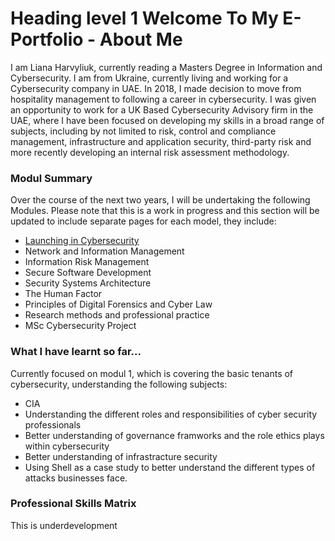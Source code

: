 # Heading level 1 Welcome To My E-Portfolio - About Me 

I am Liana Harvyliuk, currently reading a Masters Degree in Information and Cybersecurity. I am from Ukraine, currently living and working for a Cybersecurity company in UAE.
In 2018, I made decision to move from hospitality management to following a career in cybersecurity. I was given an opportunity to work for a UK Based Cybersecurity Advisory
firm in the UAE, where I have been focused on developing my skills in a broad range of subjects, including by not limited to risk, control and compliance management,
infrastructure and application security, third-party risk and more recently developing an internal risk assessment methodology.  


### Modul Summary 
Over the course of the next two years, I will be undertaking the following Modules. Please note that this is a work in progress and this section will be updated to include separate pages for each model, they include:

- [Launching in Cybersecurity](Liana-Cybersecurity-MsC/Lcyber.md)
- Network and Information Management 
- Information Risk Management 
- Secure Software Development 
- Security Systems Architecture 
- The Human Factor 
- Principles of Digital Forensics and Cyber Law 
- Research methods and professional practice 
- MSc Cybersecurity Project 

### What I have learnt so far...

Currently focused on modul 1, which is covering the basic tenants of cybersecurity, understanding the following subjects: 
- CIA 
- Understanding the different roles and responsibilities of cyber security professionals 
- Better understanding of governance framworks and the role ethics plays within cybersecurity 
- Better understanding of infrastracture security 
- Using Shell as a case study to better understand the different types of attacks businesses face.

### Professional Skills Matrix 

This is underdevelopment 
